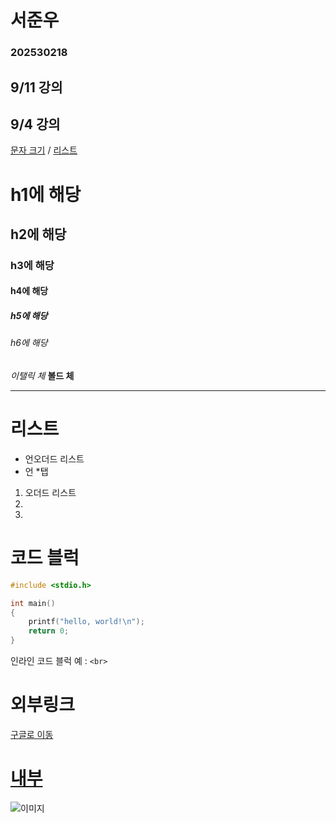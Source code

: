 # 서준우
### 202530218

## 9/11 강의


## 9/4 강의

[문자 크기](#h1에-해당) / [리스트](#리스트)

# h1에 해당
## h2에 해당
### h3에 해당
#### h4에 해당
##### h5에 해당
###### h6에 해당

*이탤릭 체*
**볼드 체**

---
# 리스트
* 언오더드 리스트
* 언
    *탭


1. 오더드 리스트
2.
3.

# 코드 블럭

```c
#include <stdio.h>

int main()
{
    printf("hello, world!\n");
    return 0;
}
```

인라인 코드 블럭 예 : `<br>`

# 외부링크
[구글로 이동](https://google.com "구글링크")

# [내부](#h6에-해당)

![이미지](./images.jpg "이미지 삽입")